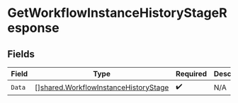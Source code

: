 # GetWorkflowInstanceHistoryStageResponse


## Fields

| Field                                                                                               | Type                                                                                                | Required                                                                                            | Description                                                                                         |
| --------------------------------------------------------------------------------------------------- | --------------------------------------------------------------------------------------------------- | --------------------------------------------------------------------------------------------------- | --------------------------------------------------------------------------------------------------- |
| `Data`                                                                                              | [][shared.WorkflowInstanceHistoryStage](../../../pkg/models/shared/workflowinstancehistorystage.md) | :heavy_check_mark:                                                                                  | N/A                                                                                                 |